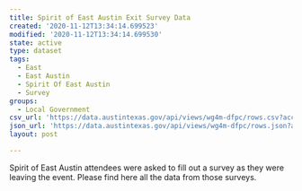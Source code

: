 ```yaml
---
title: Spirit of East Austin Exit Survey Data
created: '2020-11-12T13:34:14.699523'
modified: '2020-11-12T13:34:14.699530'
state: active
type: dataset
tags:
  - East
  - East Austin
  - Spirit Of East Austin
  - Survey
groups:
  - Local Government
csv_url: 'https://data.austintexas.gov/api/views/wg4m-dfpc/rows.csv?accessType=DOWNLOAD'
json_url: 'https://data.austintexas.gov/api/views/wg4m-dfpc/rows.json?accessType=DOWNLOAD'
layout: post

---
```

Spirit of East Austin attendees were asked to fill out a survey as they were leaving the event. Please find here all the data from those surveys.
